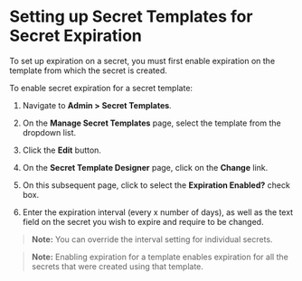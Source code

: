 [title]: # (Setting up Secret Templates for Secret Expiration)
[tags]: # (Expiration,Secret Templates)
[priority]: # (1000)

# Setting up Secret Templates for Secret Expiration

To set up expiration on a secret, you must first enable expiration on the template from which the secret is created.

To enable secret expiration for a secret template:

1. Navigate to **Admin \> Secret Templates**.

1. On the **Manage Secret Templates** page, select the template from the dropdown list.

1. Click the **Edit** button.

1. On the **Secret Template Designer** page, click on the **Change** link.

1. On this subsequent page, click to select the **Expiration Enabled?** check box.

1. Enter the expiration interval (every x number of days), as well as the text field on the secret you wish to expire and require to be changed.

> **Note:** You can override the interval setting for individual secrets.

> **Note:** Enabling expiration for a template enables expiration for all the secrets that were created using that template.
